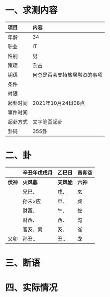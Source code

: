 # 一、求测内容
|项目|内容|
|:-|:-|
|年龄|34|
|职业|IT|
|性别|男|
|策项|杂占|
|钥语|何总是否会支持旅居融资的事项|
|条件||
|时限||
|起卦时间|2021年10月24日08点|
|事件时间||
|起卦方式|文字笔画起卦|
|卦码|355卦|

# 二、卦
||辛丑年戊戌月|乙巳日|寅卯空|
|:-|:-|:-|:-|
|**伏神**|**火风鼎**|**天风姤**|**六神**|
||兄巳、|戌、|玄|
||孙未×应|申、|虎|
||财酉、|午、|蛇|
||财酉、|酉、|勾|
||官亥、离|亥、|雀|
|父卯|孙丑..|丑..|龙|


# 三、断语

# 四、实际情况